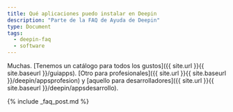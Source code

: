 ```yaml
---
title: Qué aplicaciones puedo instalar en Deepin
description: "Parte de la FAQ de Ayuda de Deepin"
type: Document
tags:
  - deepin-faq
  - software
---
```


Muchas. [Tenemos un catálogo para todos los gustos]({{ site.url }}{{ site.baseurl }}/guiapps). [Otro para profesionales]({{ site.url }}{{ site.baseurl }}/deepin/appsprofesion) y [aquello para desarrolladores]({{ site.url }}{{ site.baseurl }}/deepin/appsdesarrollo).

{% include _faq_post.md %}
